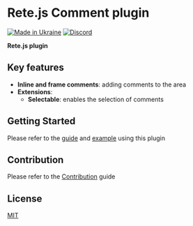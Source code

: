 Rete.js Comment plugin
====
[![Made in Ukraine](https://img.shields.io/badge/made_in-ukraine-ffd700.svg?labelColor=0057b7)](https://stand-with-ukraine.pp.ua)
[![Discord](https://img.shields.io/discord/1081223198055604244?color=%237289da&label=Discord)](https://discord.gg/cxSFkPZdsV)

**Rete.js plugin**

## Key features

- **Inline and frame comments**: adding comments to the area
- **Extensions**:
  - **Selectable**: enables the selection of comments

## Getting Started

Please refer to the [guide](https://retejs.org/docs/guides/comments) and [example](https://retejs.org/examples/comments) using this plugin

## Contribution

Please refer to the [Contribution](https://retejs.org/docs/contribution) guide

## License

[MIT](https://github.com/retejs/comment-plugin/blob/main/LICENSE)
